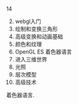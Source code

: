 14


2. webgl入门
3. 绘制和变换三角形
4. 高级变换和动画基础
5. 颜色和纹理
6. OpenGL ES 着色器语言
7. 进入三维世界
8. 光照
9. 层次模型
10. 高级技术

着色器语言.